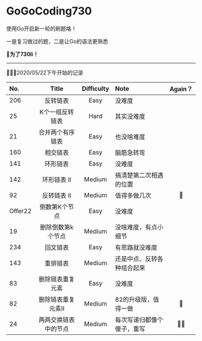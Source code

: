 # GoGoCoding730
使用Go开启新一轮的刷题咯！

一是复习做过的题，二是让Go的语法更熟悉　

 **🥳为了730li！**

---

👨🏻‍💻2020/05/22下午开始的记录

| No.     |        Title         | Difficulty | Note                       | Again？ |
| :------ | :------------------: | :--------: | :------------------------- | :-----: |
| 206     |       反转链表       |    Easy    | 没难度                     |         |
| 25      |   K个一组反转链表    |    Hard    | 其实没难度                 |         |
| 21      |   合并两个有序链表   |    Easy    | 也没啥难度                 |         |
| 160     |       相交链表       |    Easy    | 脑筋急转弯                 |         |
| 141     |       环形链表       |    Easy    | 没难度                     |         |
| 142     |     环形链表 II      |   Medium   | 搞清楚第二次相遇的位置     |         |
| 92      |     反转链表 II      |   Medium   | 值得多做几次               |    🌟    |
| Offer22 |    倒数第K个节点     |    Easy    | 没难度                     |         |
| 19      |  删除倒数第k个节点   |   Medium   | 没啥难度，有点小细节       |         |
| 234     |       回文链表       |    Easy    | 有思路就没难度             |         |
| 143     |       重排链表       |   Medium   | 还是中点、反转各种组合起来 |         |
| 83      |   删除链表重复元素   |    Easy    | 没难度                     |         |
| 82      |  删除链表重复元素II  |   Medium   | 82的升级版，值得一做       |    🌟    |
| 24      | 两两交换链表中的节点 |   Medium   | 每次写递归都像个傻子，重写 |   🌟🌟    |

